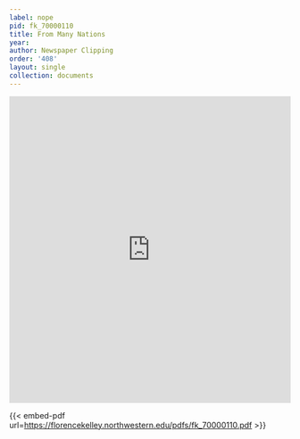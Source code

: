 ```yaml
---
label: nope
pid: fk_70000110
title: From Many Nations
year:
author: Newspaper Clipping
order: '408'
layout: single
collection: documents
---
```

<iframe src="https://northwestern.app.box.com/embed/s/njh5p44hru40yv1hvyqgyzbhlpfmrunx?sortColumn=date&view=list" width="100%" height="550" frameborder="0" allowfullscreen webkitallowfullscreen msallowfullscreen></iframe>


{{< embed-pdf url=https://florencekelley.northwestern.edu/pdfs/fk_70000110.pdf >}}